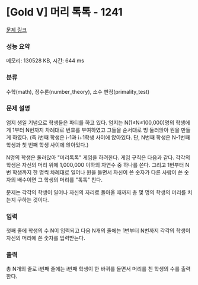 # [Gold V] 머리 톡톡 - 1241 

[문제 링크](https://www.acmicpc.net/problem/1241) 

### 성능 요약

메모리: 130528 KB, 시간: 644 ms

### 분류

수학(math), 정수론(number_theory), 소수 판정(primality_test)

### 문제 설명

<p>엄지 생일 기념으로 학생들은 파티를 하고 있다. 엄지는 N(1≤N≤100,000)명의 학생에게 1부터 N번까지 차례대로 번호를 부여하였고 그들을 순서대로 빙 둘러앉아 원을 만들게 하였다. (즉 i번째 학생은 i-1과 i+1학생 사이에 앉아있다. 단, N번째 학생은 N-1번째 학생과 첫 번째 학생 사이에 앉아있다.)</p>
<p>N명의 학생은 둘러앉아 "머리톡톡" 게임을 하려한다. 게임 규칙은 다음과 같다. 각각의 학생은 자신의 머리 위에 1,000,000 이하의 자연수 중 하나를 쓴다. 그리고 1번부터 N번 학생까지 한 명씩 차례대로 일어나 원을 돌면서 자신이 쓴 숫자가 다른 사람이 쓴 숫자의 배수이면 그 학생의 머리를 "톡톡" 친다.</p>
<p>문제는 각각의 학생이 일어나 자신의 자리로 돌아올 때까지 총 몇 명의 학생의 머리를 치는지 구하는 것이다.</p>

### 입력 

 <p>첫째 줄에 학생의 수 N이 입력되고 다음 N개의 줄에는 1번부터 N번까지 각각의 학생이 자신의 머리에 쓴 숫자를 입력받는다.</p>

### 출력 

 <p>총 N개의 줄로 i번째 줄에는 i번째 학생이 한 바퀴를 돌면서 머리를 친 학생의 수를 출력한다.</p>

